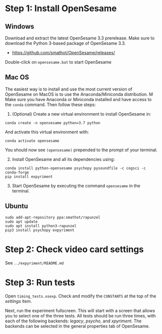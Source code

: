# Step 1: Install OpenSesame

## Windows

Download and extract the latest OpenSesame 3.3 prerelease. Make sure to download the Python 3-based package of OpenSesame 3.3.

- <https://github.com/smathot/OpenSesame/releases/>

Double-click on `opensesame.bat` to start OpenSesame

## Mac OS

The easiest way is to install and use the most current version of OpenSesame on MacOS is to use the Anaconda/Miniconda distribution. M Make sure you have Anaconda or Miniconda installed and have access to the `conda` command. Then follow these steps:

1. (Optional) Create a new virtual environment to install OpenSesame in:

```
conda create -n opensesame python=3.7 python
```
And activate this virtual environment with:
```
conda activate opensesame
```
You should now see `(opensesame)` prepended to the prompt of your terminal.

2. Install OpenSesame and all its dependencies using:

```
conda install python-opensesame psychopy pysoundfile -c cogsci -c conda-forge
pip install expyriment
```

3. Start OpenSesame by executing the command `opensesame` in the terminal.

## Ubuntu

```
sudo add-apt-repository ppa:smathot/rapunzel
sudo apt update
sudo apt install python3-rapunzel
pip3 install psychopy expyriment
```


# Step 2: Check video card settings

See `../expyriment/README.md`


# Step 3: Run tests

Open `timing_tests.osexp`. Check and modify the `CONSTANTS` at the top of the *settings* item.

Next, run the experiment fullscreen. This will start with a screen that allows you to select one of the three tests. All tests should be run three times, with each of the following backends: *legacy*, *psycho*, and *xpyriment*. The backends can be selected in the general properties tab of OpenSesame.
